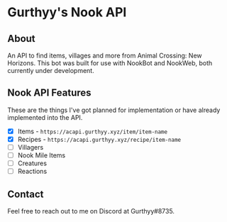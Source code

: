 # Gurthyy's Nook API

## About

An API to find items, villages and more from Animal Crossing: New Horizons. This bot was built for use with NookBot and NookWeb, both currently under development.

## Nook API Features

These are the things I've got planned for implementation or have already implemented into the API.

- [x] Items - `https://acapi.gurthyy.xyz/item/item-name`
- [x] Recipes - `https://acapi.gurthyy.xyz/recipe/item-name`
- [ ] Villagers
- [ ] Nook Mile Items
- [ ] Creatures
- [ ] Reactions

## Contact

Feel free to reach out to me on Discord at Gurthyy#8735.

